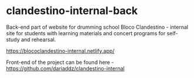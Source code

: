 # clandestino-internal-back

Back-end part of website for drumming school Bloco Clandestino - internal site for students with learning materials and concert programs for self-study and rehearsal.

https://blococlandestino-internal.netlify.app/

Front-end of the project can be found here - https://github.com/dariaddz/clandestino-internal
